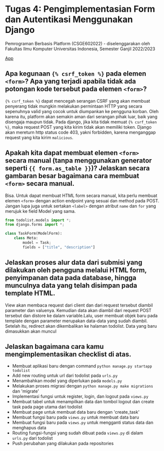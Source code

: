# Tugas 4: Pengimplementasian Form dan Autentikasi Menggunakan Django

Pemrograman Berbasis Platform (CSGE602022) - diselenggarakan oleh Fakultas Ilmu Komputer Universitas Indonesia, Semester Ganjil 2022/2023

[App](https://mervinapp.herokuapp.com/todolist)

## Apa kegunaan `{% csrf_token %}` pada elemen `<form>`? Apa yang terjadi apabila tidak ada potongan kode tersebut pada elemen `<form>`? 

`{% csrf_token %}` dapat mencegah serangan CSRF yang akan membuat penyerang tidak mungkin melakukan permintaan HTTP yang secara sepenuhnya valid yang cocok untuk diumpankan ke pengguna korban. Oleh karena itu, platform akan semakin aman dari serangan pihak luar, baik yang disengaja maupun tidak.
Pada django, jika kita tidak memuat `{% csrf_token %}`, maka request POST yang kita kirim tidak akan memiliki token. Django akan mereturn http status code 403, yakni forbidden, karena menganggap request yang kita kirim `malicious`.

## Apakah kita dapat membuat elemen `<form>` secara manual (tanpa menggunakan generator seperti `{{ form.as_table }}`)? Jelaskan secara gambaran besar bagaimana cara membuat `<form>` secara manual.

Bisa. Untuk dapat membuat HTML form secara manual, kita perlu membuat elemen `<form>` dengan action endpoint yang sesuai dan method pada POST. Jangan lupa  juga untuk sertakan `<label>` dengan atribut `name` dan `for` yang merujuk ke field Model yang sama.

```python
from todolist.models import *;
from django.forms import *;

class TaskForm(ModelForm):
    class Meta:
        model = Task;
        fields = ["title", "description"]
```


## Jelaskan proses alur data dari submisi yang dilakukan oleh pengguna melalui HTML form, penyimpanan data pada database, hingga munculnya data yang telah disimpan pada template HTML.

View akan membaca request dari client dan dari request tersebut diambil parameter dan valuenya. Kemudian data akan diambil dari request POST tersebut dan distore ke dalam variable.Lalu, user membuat objek baru pada template dengan parameter merupakan data-data yang sudah diambil. Setelah itu, redirect akan dikembalikan ke halaman todolist. Data yang baru dimasukkan akan muncul

## Jelaskan bagaimana cara kamu mengimplementasikan checklist di atas.

- Membuat aplikasi baru dengan command `python manage.py startapp todolist`
- Add new routing untuk url dari todolist pada `urls.py`
- Menambahkan model yang diperlukan pada `models.py`
- Melakukan proses migrasi dengan `python manage.py make migrations` dan 'migrate'
- Implementasi fungsi untuk register, login, dan logout pada `views.py`
- Membuat tabel untuk menampilkan data dan tombol logout dan create task pada page utama dari todolist
- Membuat page untuk membuat data baru dengan 'create_task'
- Membuat fungsi baru pada `views.py` untuk membuat data baru
- Membuat fungsi baru pada `views.py` untuk mengganti status data dan menghapus data
- Routing fungsi-fungsi yang sudah dibuat pada `views.py` di dalam `urls.py` dari todolist
- Push perubahan yang dilakukan pada repositories

